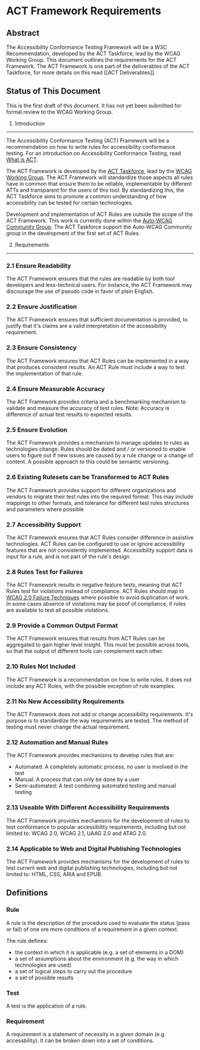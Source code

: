 ACT Framework Requirements
==========================

Abstract
--------

The Accessibility Conformance Testing Framework will be a W3C Recommendation, developed by the ACT Taskforce, lead by the WCAG Working Group. This document outlines the requirements for the ACT Framework. The ACT Framework is one part of the deliverables of the ACT Taskforce, for more details on this read [[ACT Deliverables]].

Status of This Document
-----------------------

This is the first draft of this document. It has not yet been submitted for formal review to the WCAG Working Group.

1. Introduction
---------------

The Accessibility Conformance Testing (ACT) Framework will be a recommendation on how to write rules for accessibility conformance testing. For an introduction on Accessibility Conformance Testing, read [What is ACT](https://www.w3.org/WAI/GL/task-forces/conformance-testing/wiki/ACT_Overview_-_What_is_ACT).

The ACT Framework is developed by the [ACT Taskforce](https://www.w3.org/WAI/GL/task-forces/conformance-testing/), lead by the [WCAG Working Group](https://www.w3.org/WAI/GL/). The ACT Framework will standardize those aspects all rules have in common that ensure them to be reliable, implementable by different ATTs and transparent for the users of this tool. By standardizing this, the ACT Taskforce aims to promote a common understanding of how accessibility can be tested for certain technologies.

Development and implementation of ACT Rules are outside the scope of the ACT Framework. This work is currently done within the [Auto-WCAG Community Group](https://www.w3.org/community/auto-wcag/). The ACT Taskforce support the Auto-WCAG Community group in the development of the first set of ACT Rules.

2. Requirements
---------------

### 2.1 Ensure Readability

The ACT Framework ensures that the rules are readable by both tool developers and less-technical users. For instance, the ACT Framework may discourage the use of pseudo code in favor of plain English.

### 2.2 Ensure Justification

The ACT Framework ensures that sufficient documentation is provided, to justify that it's claims are a valid interpretation of the accessibility requirement.

### 2.3 Ensure Consistency

The ACT Framework ensures that ACT Rules can be implemented in a way that produces consistent results. An ACT Rule must include a way to test the implementation of that rule.

### 2.4 Ensure Measurable Accuracy

The ACT Framework provides criteria and a benchmarking mechanism to validate and measure the accuracy of test rules. Note: Accuracy is difference of actual test results to expected results.

### 2.5 Ensure Evolution

The ACT Framework provides a mechanism to manage updates to rules as technologies change. Rules should be dated and / or versioned to enable users to figure out if new issues are caused by a rule change or a change of content. A possible approach to this could be semantic versioning.

### 2.6 Existing Rulesets can be Transformed to ACT Rules

The ACT Framework provides support for different organizations and vendors to migrate their test rules into the required format. This may include mappings to other formats, and tolerance for different test rules structures and parameters where possible

### 2.7 Accessibility Support

The ACT Framework ensures that ACT Rules consider difference in assistive technologies. ACT Rules can be configured to use or ignore accessibility features that are not consistently implemented. Accessibility support data is input for a rule, and is not part of the rule's design.

### 2.8 Rules Test for Failures

The ACT Framework results in negative feature tests, meaning that ACT Rules test for violations instead of compliance. ACT Rules should map to [WCAG 2.0 Failure Techniques](https://www.w3.org/TR/WCAG20-TECHS/failures.html) where possible to avoid duplication of work. In some cases absence of violations may be proof of compliance, if rules are available to test all possible violations.

### 2.9 Provide a Common Output Format

The ACT Framework ensures that results from ACT Rules can be aggregated to gain higher level insight. This must be possible across tools, so that the output of different tools can complement each other.

### 2.10 Rules Not Included

The ACT Framework is a recommendation on how to write rules. It does not include any ACT Rules, with the possible exception of rule examples.

### 2.11 No New Accessibility Requirements

The ACT Framework does not add or change accessibility requirements. It's purpose is to standardize the way requirements are tested. The method of testing must never change the actual requirement.

### 2.12 Automation and Manual Rules

The ACT Framework provides mechanisms to develop rules that are:

- Automated: A completely automatic process, no user is involved in the test
- Manual: A process that can only be done by a user
- Semi-automated: A test combining automated testing and manual testing

### 2.13 Useable With Different Accessibility Requirements

The ACT Framework provides mechanisms for the development of rules to test conformance to popular accessibility requirements, including but not limited to: WCAG 2.0, WCAG 2.1, UAAG 2.0 and ATAG 2.0.

### 2.14 Applicable to Web and Digital Publishing Technologies

The ACT Framework provides mechanisms for the development of rules to test current web and digital publishing technologies, including but not limited to: HTML, CSS, ARIA and EPUB.

Definitions
-----------

### Rule

A rule is the description of the procedure used to evaluate the status (pass or fail) of one ore more conditions of a requirement in a given context.

The rule defines:

* the context in which it is applicable (e.g. a set of elements in a DOM)
* a set of assumptions about the environment (e.g. the way in which technologies are used)
* a set of logical steps to carry out the procedure
* a set of possible results

### Test

A test is the application of a rule.

### Requirement

A requirement is a statement of necessity in a given domain (e.g. accessbility). It can be broken down into a set of conditions.

